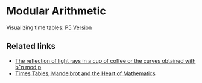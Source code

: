 # Modular Arithmetic

Visualizing time tables: [P5 Version](http://hspencer.github.io/modular/)


## Related links

* [The reflection of light rays in a cup of coffee or the curves obtained with bˆn mod p](http://xahlee.info/SpecialPlaneCurves_dir/Cardioid_dir/_p/LightsRaysReflections.pdf)
* [Times Tables, Mandelbrot and the Heart of Mathematics](https://www.youtube.com/watch?v=qhbuKbxJsk8)